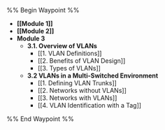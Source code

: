 %% Begin Waypoint %%
- **[[Module 1]]**
- **[[Module 2]]**
- **Module 3**
	- **3.1. Overview of VLANs**
		- [[1. VLAN Definitions]]
		- [[2. Benefits of VLAN Design]]
		- [[3. Types of VLANs]]
	- **3.2 VLANs in a Multi-Switched Environment**
		- [[1. Defining VLAN Trunks]]
		- [[2. Networks without VLANs]]
		- [[3. Networks with VLANs]]
		- [[4. VLAN Identification with a Tag]]

%% End Waypoint %%

